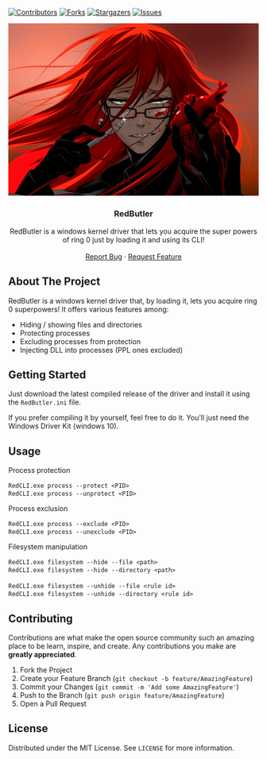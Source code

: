 [![Contributors][contributors-shield]][contributors-url]
[![Forks][forks-shield]][forks-url]
[![Stargazers][stars-shield]][stars-url]
[![Issues][issues-shield]][issues-url]

<p align="center">
  <a href="https://github.com/Zeta314/RedButler">
    <img src="images/logo.png" alt="Logo">
  </a>

  <h3 align="center">RedButler</h3>

  <p align="center">
    RedButler is a windows kernel driver that lets you acquire the super powers of ring 0
    just by loading it and using its CLI!
    <br />
    <br />
    <a href="https://github.com/github_username/repo_name/issues">Report Bug</a>
    ·
    <a href="https://github.com/github_username/repo_name/issues">Request Feature</a>
  </p>
</p>

<!-- ABOUT THE PROJECT -->
## About The Project

RedButler is a windows kernel driver that, by loading it, lets you acquire ring 0 superpowers!
It offers various features among:
 * Hiding / showing files and directories
 * Protecting processes 
 * Excluding processes from protection
 * Injecting DLL into processes (PPL ones excluded)

<!-- GETTING STARTED -->
## Getting Started

Just download the latest compiled release of the driver and install it using the `RedButler.ini` file.

If you prefer compiling it by yourself, feel free to do it.
You'll just need the Windows Driver Kit (windows 10).

<!-- USAGE EXAMPLES -->
## Usage

Process protection
```
RedCLI.exe process --protect <PID>
RedCLI.exe process --unprotect <PID>
```

Process exclusion
```
RedCLI.exe process --exclude <PID>
RedCLI.exe process --unexclude <PID>
```

Filesystem manipulation
```
RedCLI.exe filesystem --hide --file <path>
RedCLI.exe filesystem --hide --directory <path>

RedCLI.exe filesystem --unhide --file <rule id>
RedCLI.exe filesystem --unhide --directory <rule id>
```


<!-- CONTRIBUTING -->
## Contributing

Contributions are what make the open source community such an amazing place to be learn, inspire, and create. Any contributions you make are **greatly appreciated**.

1. Fork the Project
2. Create your Feature Branch (`git checkout -b feature/AmazingFeature`)
3. Commit your Changes (`git commit -m 'Add some AmazingFeature'`)
4. Push to the Branch (`git push origin feature/AmazingFeature`)
5. Open a Pull Request



<!-- LICENSE -->
## License

Distributed under the MIT License. See `LICENSE` for more information.


<!-- MARKDOWN LINKS & IMAGES -->
<!-- https://www.markdownguide.org/basic-syntax/#reference-style-links -->
[contributors-shield]: https://img.shields.io/github/contributors/Zeta314/RedButler.svg
[contributors-url]: https://github.com/Zeta314/RedButler/graphs/contributors
[forks-shield]: https://img.shields.io/github/forks/Zeta314/RedButler.svg
[forks-url]: https://github.com/Zeta314/RedButler/network/members
[stars-shield]: https://img.shields.io/github/stars/Zeta314/RedButler.svg
[stars-url]: https://github.com/Zeta314/RedButler/stargazers
[issues-shield]: https://img.shields.io/github/issues/Zeta314/RedButler.svg
[issues-url]: https://github.com/Zeta314/RedButler/issues
